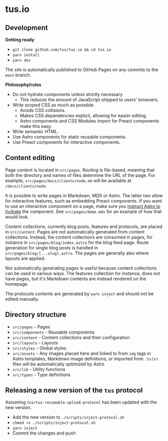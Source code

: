 # tus.io

## Development

**Getting ready**

- `git clone github.com/tus/tus.io && cd tus.io`
- `yarn install`
- `yarn dev`

The site is automatically published to GitHub Pages on any commits to the `main`
branch.

**Philosophy/rules**

- Do not hydrate components unless strictly necessary
  - This reduces the amount of JavaScript shipped to users' browsers.
- Write scoped CSS as much as possible.
  - Avoids CSS collisions.
  - Makes CSS dependencies explicit, allowing for easier editing.
  - Astro components and CSS Modules import for Preact components make this
    easy.
- Write semantic HTML.
- Use Astro components for static reusable components.
- Use Preact components for interactive components.

## Content editing

Page content is located in `src/pages`. Routing is file-based, meaning that both
the directory and names of files determine the URL of the page. For example,
`src/pages/docs/clients/node.md` will be available at `/docs/clients/node`.

It is possible to write pages in Markdown, MDX or Astro. The latter two allow
for interactive features, such as embedding Preact components. If you want to
use an interactive component on a page, make sure you
[instruct Astro to hydrate](https://docs.astro.build/en/core-concepts/framework-components/#hydrating-interactive-components)
the component. See `src/pages/demo.mdx` for an example of how that would look.

Content collections, currently blog posts, features and protocols, are placed in
`src/content`. Pages are not automatically generated from content collections.
Instead, the content collections are consumed in pages, for instance in
`src/pages/blog/index.astro` for the blog feed page. Route generation for single
blog posts is handled in `src/pages/blog/[...slug].astro`. The pages are
generally also where layouts are applied.

Not automatically generating pages is useful because content collections can be
used in various ways. The features collection for instance, does not have pages,
but it's Markdown contents are instead rendered on the homepage.

The protocols contents are generated by `yarn inject` and should not be edited
manually.

## Directory structure

- `src/pages` - Pages
- `src/components` - Reusable components
- `src/content` - Content collections and their configuration
- `src/layouts` - Layouts
- `src/styles` - Global styles
- `src/assets` - Any images placed here and linked to from `img` tags in Astro
  templates, Markdown image definitions, or imported from `.ts(x)` files will be
  automatically optimized by Astro
- `src/lib` - Utility functions
- `src/types` - Type definitions

## Releasing a new version of the `tus` protocol

Assuming `tus/tus-resumable-upload-protocol` has been updated with the new
version.

- Add the new version to `./scripts/inject-protocol.sh`
- `chmod +x ./scripts/inject-protocol.sh`
- `yarn inject`
- Commit the changes and push
